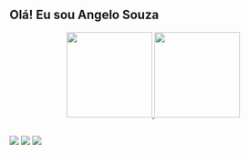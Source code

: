 ## Olá! Eu sou Angelo Souza





<div align="center">
  <a href="https://github.com/AngeloSouza1">
  <img height="150em" src="https://github-readme-stats.vercel.app/api?username=AngeloSouza1&show_icons=true&theme=dracula&include_all_commits=true&count_private=true"/>
  <img height="150em" src="https://github-readme-stats.vercel.app/api/top-langs/?username=AngeloSouza1&layout=compact&langs_count=7&theme=dracula"/>
</div>

  ##
  
  <div> 
  
  <a href="https://instagram.com/angeloafdesouza" target="_blank"><img src="https://img.shields.io/badge/-Instagram-%23E4405F?style=for-the-badge&logo=instagram&logoColor=white" target="_blank"></a>
  <a href="https://discord.gg/Angelo Souza#0599" target="_blank"><img src="https://img.shields.io/badge/Discord-7289DA?style=for-the-badge&logo=discord&logoColor=white" target="_blank"></a> 
  <a href = "mailto:angeloafdesouza@gmail.com"><img src="https://img.shields.io/badge/-Gmail-%23333?style=for-the-badge&logo=gmail&logoColor=white" target="_blank"></a>
  
 
  
 
</div>
